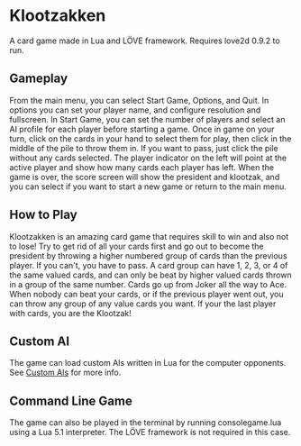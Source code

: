 # Klootzakken

A card game made in Lua and LÖVE framework. Requires love2d 0.9.2 to run.

## Gameplay

From the main menu, you can select Start Game, Options, and Quit. In options you can set your player name, and configure resolution and fullscreen. In Start Game, you can set the number of players and select an AI profile for each player before starting a game. Once in game on your turn, click on the cards in your hand to select them for play, then click in the middle of the pile to throw them in. If you want to pass, just click the pile without any cards selected. The player indicator on the left will point at the active player and show how many cards each player has left. When the game is over, the score screen will show the president and klootzak, and you can select if you want to start a new game or return to the main menu.

## How to Play

Klootzakken is an amazing card game that requires skill to win and also not to lose! Try to get rid of all your cards first and go out to become the president by throwing a higher numbered group of cards than the previous player. If you can't, you have to pass. A card group can have 1, 2, 3, or 4 of the same valued cards, and can only be beat by higher valued cards thrown in a group of the same number. Cards go up from Joker all the way to Ace. When nobody can beat your cards, or if the previous player went out, you can throw any group of any value cards you want. If your the last player with cards, you are the Klootzak!

## Custom AI

The game can load custom AIs written in Lua for the computer opponents. See [Custom AIs](customai.md) for more info.

## Command Line Game

The game can also be played in the terminal by running consolegame.lua using a Lua 5.1 interpreter. The LÖVE framework is not required in this case.